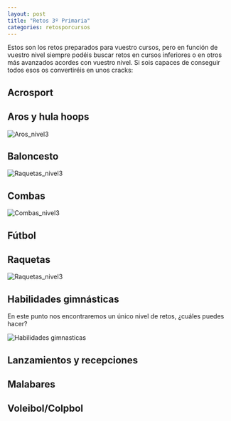 ```yaml
---
layout: post
title: "Retos 3º Primaria"
categories: retosporcursos
---
```


Estos son los retos preparados para vuestro cursos, pero en función de vuestro nivel siempre podéis buscar retos en cursos inferiores o en otros más avanzados acordes con vuestro nivel. Si sois capaces de conseguir todos esos os convertiréis en unos cracks:

## Acrosport

## Aros y hula hoops

![Aros_nivel3](../images_text/aros_nivel_3_compressed.jpg)

## Baloncesto

![Raquetas_nivel3](../images_text/basket_nivel_03_compressed.jpg)

## Combas

![Combas_nivel3](../images_text/comba_nivel_3_compressed.jpg)

## Fútbol

## Raquetas

![Raquetas_nivel3](../images_text/images_text/raquetas_nivel_3_compressed.jpg)

## Habilidades gimnásticas

En este punto nos encontraremos un único nivel de retos, ¿cuáles puedes hacer?

![Habilidades gimnasticas](../images_text/Habilidades_gimnasticas_nivel_unico.jpg)

## Lanzamientos y recepciones

## Malabares

## Voleibol/Colpbol
